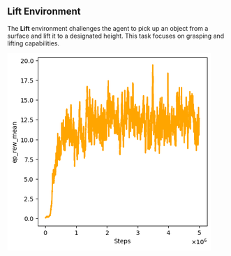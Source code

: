 ## Lift Environment
The **Lift** environment challenges the agent to pick up an object from a surface and lift it to a designated height. This task focuses on grasping and lifting capabilities.

![Lift Reward Curve](image.png)